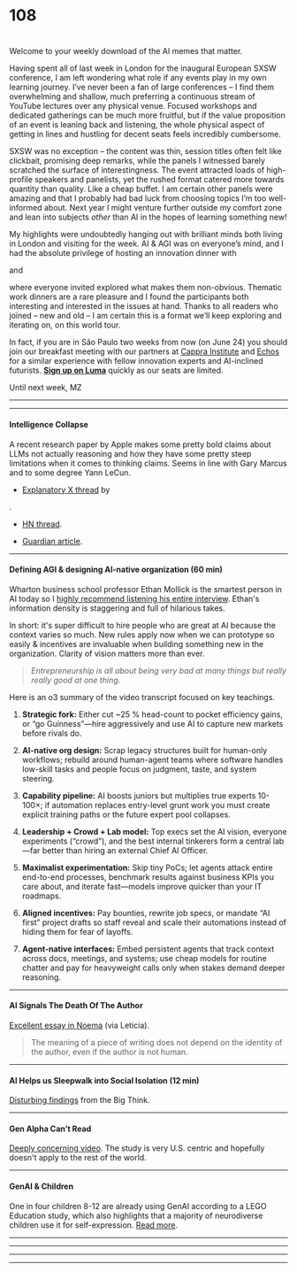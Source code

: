 # 108

#

Welcome to your weekly download of the AI memes that matter.

Having spent all of last week in London for the inaugural European SXSW conference, I am left wondering what role if any events play in my own learning journey. I’ve never been a fan of large conferences – I find them overwhelming and shallow, much preferring a continuous stream of YouTube lectures over any physical venue. Focused workshops and dedicated gatherings can be much more fruitful, but if the value proposition of an event is leaning back and listening, the whole physical aspect of getting in lines and hustling for decent seats feels incredibly cumbersome.

SXSW was no exception – the content was thin, session titles often felt like clickbait, promising deep remarks, while the panels I witnessed barely scratched the surface of interestingness. The event attracted loads of high-profile speakers and panelists, yet the rushed format catered more towards quantity than quality. Like a cheap buffet. I am certain other panels were amazing and that I probably had bad luck from choosing topics I’m too well-informed about. Next year I might venture further outside my comfort zone and lean into subjects _other_ than AI in the hopes of learning something new\!

My highlights were undoubtedly hanging out with brilliant minds both living in London and visiting for the week. AI & AGI was on everyone’s mind, and I had the absolute privilege of hosting an innovation dinner with

and

where everyone invited explored what makes them non-obvious. Thematic work dinners are a rare pleasure and I found the participants both interesting and interested in the issues at hand. Thanks to all readers who joined – new and old – I am certain this is a format we’ll keep exploring and iterating on, on this world tour.

In fact, if you are in São Paulo two weeks from now (on June 24) you should join our breakfast meeting with our partners at [Cappra Institute](https://cappra.institute) and [Echos](https://echos.cc) for a similar experience with fellow innovation experts and AI-inclined futurists. **[Sign up on Luma](https://lu.ma/rhz83cuu)** quickly as our seats are limited.

Until next week,
MZ

* * *

* * *

#### Intelligence Collapse

A recent research paper by Apple makes some pretty bold claims about LLMs not actually reasoning and how they have some pretty steep limitations when it comes to thinking claims. Seems in line with Gary Marcus and to some degree Yann LeCun.

* [Explanatory X thread](https://x.com/wolfejosh/status/1931182279755178074) by

.

* [HN thread](https://news.ycombinator.com/item?id=44203562).

* [Guardian article](https://www.theguardian.com/technology/2025/jun/09/apple-artificial-intelligence-ai-study-collapse).

* * *

#### Defining AGI & designing AI-native organization (60 min)

Wharton business school professor Ethan Mollick is the smartest person in AI today so I [highly recommend listening his entire interview](https://youtu.be/KEQjwE7hDjk). Ethan's information density is staggering and full of hilarious takes.

In short: it's super difficult to hire people who are great at AI because the context varies so much. New rules apply now when we can prototype so easily & incentives are invaluable when building something new in the organization. Clarity of vision matters more than ever.

> _Entrepreneurship is all about being very bad at many things but really really good at one thing._

Here is an o3 summary of the video transcript focused on key teachings.

1. **Strategic fork:** Either cut ~25 % head-count to pocket efficiency gains, or “go Guinness”—hire aggressively and use AI to capture new markets before rivals do.

2. **AI-native org design:** Scrap legacy structures built for human-only workflows; rebuild around human-agent teams where software handles low-skill tasks and people focus on judgment, taste, and system steering.

3. **Capability pipeline:** AI boosts juniors but multiplies true experts 10-100×; if automation replaces entry-level grunt work you must create explicit training paths or the future expert pool collapses.

4. **Leadership + Crowd + Lab model:** Top execs set the AI vision, everyone experiments (“crowd”), and the best internal tinkerers form a central lab—far better than hiring an external Chief AI Officer.

5. **Maximalist experimentation:** Skip tiny PoCs; let agents attack entire end-to-end processes, benchmark results against business KPIs you care about, and iterate fast—models improve quicker than your IT roadmaps.

6. **Aligned incentives:** Pay bounties, rewrite job specs, or mandate “AI first” project drafts so staff reveal and scale their automations instead of hiding them for fear of layoffs.

7. **Agent-native interfaces:** Embed persistent agents that track context across docs, meetings, and systems; use cheap models for routine chatter and pay for heavyweight calls only when stakes demand deeper reasoning.

* * *

#### AI Signals The Death Of The Author

[Excellent essay in Noema](https://www.noemamag.com/ai-signals-the-death-of-the-author/) (via Leticia).

> The meaning of a piece of writing does not depend on the identity of the author, even if the author is not human.

* * *

#### AI Helps us Sleepwalk into Social Isolation (12 min)

[Disturbing findings](https://youtu.be/fsaeFYGbK2M) from the Big Think.

* * *

#### Gen Alpha Can’t Read

[Deeply concerning video](https://youtu.be/FiLK_jXpy1o). The study is very U.S. centric and hopefully doesn't apply to the rest of the world.

* * *

#### GenAI & Children

One in four children 8-12 are already using GenAI according to a LEGO Education study, which also highlights that a majority of neurodiverse children use it for self-expression. [Read more](https://www.linkedin.com/posts/andreashorn1_lego-impacts-of-genai-use-on-children-ugcPost-7337091768695279617-o8wW).

* * *

* * *

* * *

* * *